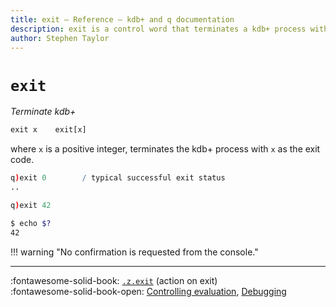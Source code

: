 ```yaml
---
title: exit – Reference – kdb+ and q documentation
description: exit is a control word that terminates a kdb+ process with a specified exit code.
author: Stephen Taylor
---
```

# `exit`




_Terminate kdb+_

```txt
exit x    exit[x]
```

where `x` is a positive integer, terminates the kdb+ process with `x` as the exit code.

```q
q)exit 0        / typical successful exit status
..

q)exit 42
```
```bash
$ echo $?
42
```

!!! warning "No confirmation is requested from the console."

----

:fontawesome-solid-book: 
[`.z.exit`](dotz.md#zexit-action-on-exit) (action on exit) 
<br>
:fontawesome-solid-book-open: 
[Controlling evaluation](../basics/control.md), 
[Debugging](../basics/debug.md)

